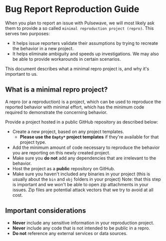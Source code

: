 # Bug Report Reproduction Guide

When you plan to report an issue with Pulsewave, we will most likely ask them to provide a so called `minimal reproduction project (repro)`.
This serves two purposes:

- It helps issue reporters validate their assumptions by trying to recreate the behavior in a new project.
- It helps eliminate ambiguity and speeds up investigations. We may also be able to provide workarounds in certain scenarios.

This document describes what a minimal repro project is, and why it's important to us.

## What is a minimal repro project?

A repro (or a reproduction) is a project, which can be used to reproduce the reported behavior with minimal effort, which has the minimum code required to demonstrate the concerning behavior.

Provide a project hosted in a public GitHub repository as described below:

- Create a new project, based on any project templates.
  - **Please use the `Empty*` project templates** if they're available for that project type.
- Add the minimum amount of code necessary to reproduce the behavior you are reporting on this newly created project.
- Make sure you **do not** add any dependencies that are irrelevant to the behavior.
- Host the project as a **public** repository on GitHub.
- Make sure you haven't included any binaries in your project (this is usually about the `bin` and `obj` folders in your project)
  Note: that this step is important and we won't be able to open zip attachments in your issues.
  Zip files are potential attack vectors that we try to avoid at all cost.
  
## Important considerations

- **Never** include any sensitive information in your reproduction project.
- **Never** include any code that is not intended to be public in a repro.
- **Do not** reference any external services or data sources.
